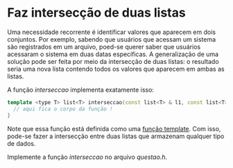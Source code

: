# Faz intersecção de duas listas

Uma necessidade recorrente é identificar valores que aparecem em dois conjuntos. Por exemplo, sabendo que usuários que acessam um sistema são registrados em um arquivo, poed-se querer saber que usuários acessaram o sistema em duas datas específicas. A generalização de uma solução pode ser feita por meio da intersecção de duas listas: o resultado seria uma nova lista contendo todos os valores que aparecem em ambas as listas. 

A função _interseccao_ implementa exatamente  isso:

```c++
template <type T> list<T> interseccao(const list<T> & l1, const list<T> & l2) {
  // aqui fica o corpo da função !
}
```

Note que essa função está definida como uma [função template](https://wiki.sj.ifsc.edu.br/index.php/Introdu%C3%A7%C3%A3o_C%2B%2B#Fun.C3.A7.C3.B5es_template).
Com isso, pode-se fazer a intersecção entre duas listas que armazenam qualquer tipo de dados.

Implemente a função _interseccao_ no arquivo _questao.h_. 